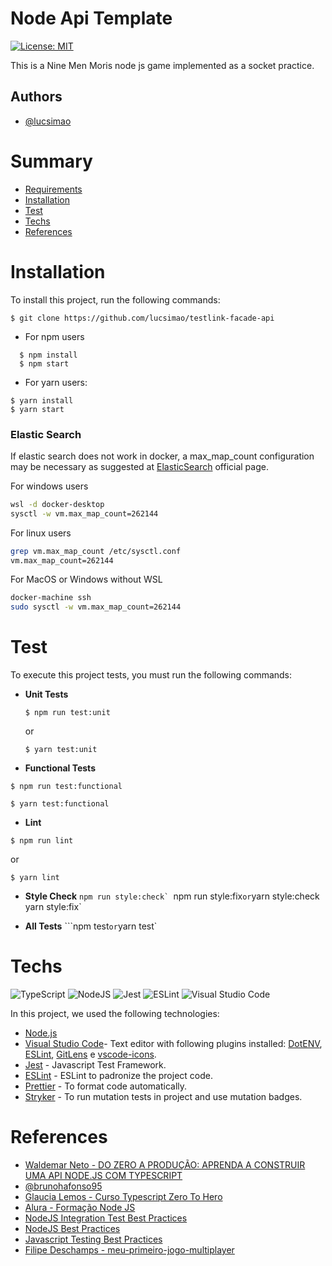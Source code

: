 # Node Api Template

[![License: MIT](https://img.shields.io/badge/License-MIT-red.svg)](https://opensource.org/licenses/MIT)

This is a Nine Men Moris node js game implemented as a socket practice.

## Authors

- [@lucsimao](https://www.github.com/lucsimao)

# Summary

- [Requirements](#Requirements)
- [Installation](#Installation)
- [Test](#Test)
- [Techs](#Techs)
- [References](#References)

# Installation

To install this project, run the following commands:

```
$ git clone https://github.com/lucsimao/testlink-facade-api
```

- For npm users

```
  $ npm install
  $ npm start
```

- For yarn users:

```
$ yarn install
$ yarn start
```

### Elastic Search

If elastic search does not work in docker, a max_map_count configuration may be necessary as suggested at [ElasticSearch](https://www.elastic.co/guide/en/elasticsearch/reference/current/docker.html#_set_vm_max_map_count_to_at_least_262144) official page.

For windows users

```sh
wsl -d docker-desktop
sysctl -w vm.max_map_count=262144
```

For linux users

```sh
grep vm.max_map_count /etc/sysctl.conf
vm.max_map_count=262144
```

For MacOS or Windows without WSL

```sh
docker-machine ssh
sudo sysctl -w vm.max_map_count=262144
```

# Test

To execute this project tests, you must run the following commands:

- **Unit Tests**

  ```
  $ npm run test:unit
  ```

  or

  ```
  $ yarn test:unit
  ```

- **Functional Tests**

```
$ npm run test:functional
```

```
$ yarn test:functional
```

- **Lint**

```
$ npm run lint
```

or

```
$ yarn lint
```

- **Style Check**
  `` npm run style:check`  ``npm run style:fix`or`yarn style:check` `yarn style:fix`

- **All Tests**
  ```npm test`
  or
  `yarn test`

# Techs

![TypeScript](https://img.shields.io/badge/typescript-%23007ACC.svg?style=for-the-badge&logo=typescript&logoColor=white) ![NodeJS](https://img.shields.io/badge/node.js-6DA55F?style=for-the-badge&logo=node.js&logoColor=white) ![Jest](https://img.shields.io/badge/-jest-%23C21325?style=for-the-badge&logo=jest&logoColor=white) ![ESLint](https://img.shields.io/badge/ESLint-4B3263?style=for-the-badge&logo=eslint&logoColor=white) ![Visual Studio Code](https://img.shields.io/badge/VisualStudioCode-0078d7.svg?style=for-the-badge&logo=visual-studio-code&logoColor=white)

In this project, we used the following technologies:

- [Node.js](https://nodejs.org/)
- [Visual Studio Code](https://code.visualstudio.com/)- Text editor with following plugins installed: [DotENV](https://github.com/mikestead/vscode-dotenv), [ESLint](https://github.com/Microsoft/vscode-eslint), [GitLens](https://github.com/eamodio/vscode-gitlens) e [vscode-icons](https://github.com/vscode-icons/vscode-icons).
- [Jest](https://jestjs.io/) - Javascript Test Framework.
- [ESLint](https://github.com/eslint/eslint) - ESLint to padronize the project code.
- [Prettier](https://prettier.io/) - To format code automatically.
- [Stryker](https://stryker-mutator.io/docs/General/dashboard/) - To run mutation tests in project and use mutation badges.

# References

- [Waldemar Neto - DO ZERO A PRODUÇÃO: APRENDA A CONSTRUIR UMA API NODE.JS COM TYPESCRIPT ](https://github.com/waldemarnt/node-typescript-api)
- [@brunohafonso95](https://github.com/brunohafonso95)
- [Glaucia Lemos - Curso Typescript Zero To Hero](https://github.com/glaucia86/curso-typescript-zero-to-hero)
- [Alura - Formação Node JS](https://cursos.alura.com.br/formacao-node-js-12)
- [NodeJS Integration Test Best Practices](https://github.com/testjavascript/nodejs-integration-tests-best-practices)
- [NodeJS Best Practices](https://github.com/goldbergyoni/nodebestpractices)
- [Javascript Testing Best Practices](https://github.com/goldbergyoni/javascript-testing-best-practices)
- [Filipe Deschamps - meu-primeiro-jogo-multiplayer](https://github.com/filipedeschamps/meu-primeiro-jogo-multiplayer)
